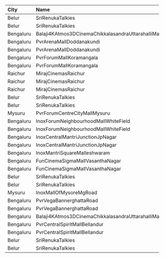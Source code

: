 | City      | Name                                                 | Language |  Time | Type       | Price | Capacity | Booked |
| :-------- | :--------------------------------------------------- | :------- | ----: | :--------- | ----: | -------: | -----: |
| Belur     | SriRenukaTalkies                                     | Kannada  | 10:30 | Balcony    |  121₹ |       33 |      8 |
| Belur     | SriRenukaTalkies                                     | Kannada  | 10:30 | FirstClass |  101₹ |      110 |     10 |
| Bengaluru | Balaji4KAtmos3DCinemaChikkalasandraUttarahalliMainRd | Kannada  | 11:00 | Gold       |  150₹ |      290 |     18 |
| Bengaluru | PvrArenaMallDoddanakundi                             | Kannada  | 11:50 | Classic    |  100₹ |      104 |      0 |
| Bengaluru | PvrArenaMallDoddanakundi                             | Kannada  | 11:50 | Prime      |  112₹ |       31 |      0 |
| Bengaluru | PvrForumMallKoramangala                              | Kannada  | 11:50 | Classic    |  150₹ |      166 |      0 |
| Bengaluru | PvrForumMallKoramangala                              | Kannada  | 11:50 | Recliner   |  220₹ |       12 |      0 |
| Raichur   | MirajCinemasRaichur                                  | Kannada  | 13:00 | Silver     |  140₹ |       30 |      0 |
| Raichur   | MirajCinemasRaichur                                  | Kannada  | 13:00 | Executive  |  160₹ |       90 |      0 |
| Raichur   | MirajCinemasRaichur                                  | Kannada  | 13:00 | Gold       |  180₹ |       61 |      0 |
| Belur     | SriRenukaTalkies                                     | Kannada  | 13:30 | Balcony    |  121₹ |       33 |      8 |
| Belur     | SriRenukaTalkies                                     | Kannada  | 13:30 | FirstClass |  101₹ |      110 |     10 |
| Mysuru    | PvrForumCentreCityMallMysuru                         | Kannada  | 14:10 | Classic    |  160₹ |      144 |      0 |
| Bengaluru | InoxForumNeighbourhoodMallWhiteField                 | Kannada  | 14:40 | Premiere   |  110₹ |       78 |      0 |
| Bengaluru | InoxForumNeighbourhoodMallWhiteField                 | Kannada  | 14:40 | Silver     |  130₹ |       69 |      0 |
| Bengaluru | InoxCentralMantriJunctionJpNagar                     | Kannada  | 14:50 | Club       |  130₹ |      234 |      0 |
| Bengaluru | InoxCentralMantriJunctionJpNagar                     | Kannada  | 14:50 | Royal      |  240₹ |        4 |      0 |
| Bengaluru | InoxMantriSquareMalleshwaram                         | Kannada  | 15:20 | Club       |  170₹ |      208 |      0 |
| Bengaluru | FunCinemaSigmaMallVasanthaNagar                      | Kannada  | 15:20 | Executive  |  140₹ |      150 |      2 |
| Bengaluru | FunCinemaSigmaMallVasanthaNagar                      | Kannada  | 15:20 | Normal     |  112₹ |       57 |      0 |
| Belur     | SriRenukaTalkies                                     | Kannada  | 16:30 | Balcony    |  121₹ |       33 |      8 |
| Belur     | SriRenukaTalkies                                     | Kannada  | 16:30 | FirstClass |  101₹ |      110 |     10 |
| Mysuru    | InoxMallOfMysoreMgRoad                               | Kannada  | 17:55 | Club       |  150₹ |      200 |      0 |
| Bengaluru | PvrVegaBannerghattaRoad                              | Kannada  | 18:15 | Classic    |  150₹ |       78 |      0 |
| Bengaluru | PvrVegaBannerghattaRoad                              | Kannada  | 18:15 | Recliner   |  270₹ |        9 |      0 |
| Bengaluru | Balaji4KAtmos3DCinemaChikkalasandraUttarahalliMainRd | Kannada  | 19:00 | Gold       |  150₹ |      290 |     18 |
| Bengaluru | PvrCentralSpiritMallBellandur                        | Kannada  | 19:00 | Classic    |  170₹ |       50 |      3 |
| Bengaluru | PvrCentralSpiritMallBellandur                        | Kannada  | 19:00 | Prime      |  190₹ |       32 |      0 |
| Belur     | SriRenukaTalkies                                     | Kannada  | 19:30 | Balcony    |  121₹ |       33 |      8 |
| Belur     | SriRenukaTalkies                                     | Kannada  | 19:30 | FirstClass |  101₹ |      110 |     10 |